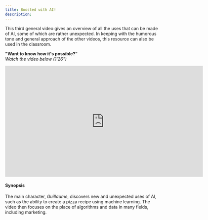 ```yaml
---
title: Boosted with AI!
description:
---
```

This third general video gives an overview of all the uses that can be made of AI, some of which are rather unexpected.
In keeping with the humorous tone and general approach of the other videos, this resource can also be used in the classroom.


**"Want to know how it's possible?"**  
_Watch the video below (1'26")_

<center><iframe width="640" height="360" src="https://www.youtube.com/embed/97ZljRHjJq8?rel=0&showinfo=0&cc_load_policy=1&hl=en&modestbranding=1" frameborder="0" allowfullscreen></iframe></center>

#### Synopsis
The main character, _Guillaume_, discovers new and unexpected uses of AI, such as the ability to create a pizza recipe using machine learning. The video then focuses on the place of algorithms and data in many fields, including marketing.
